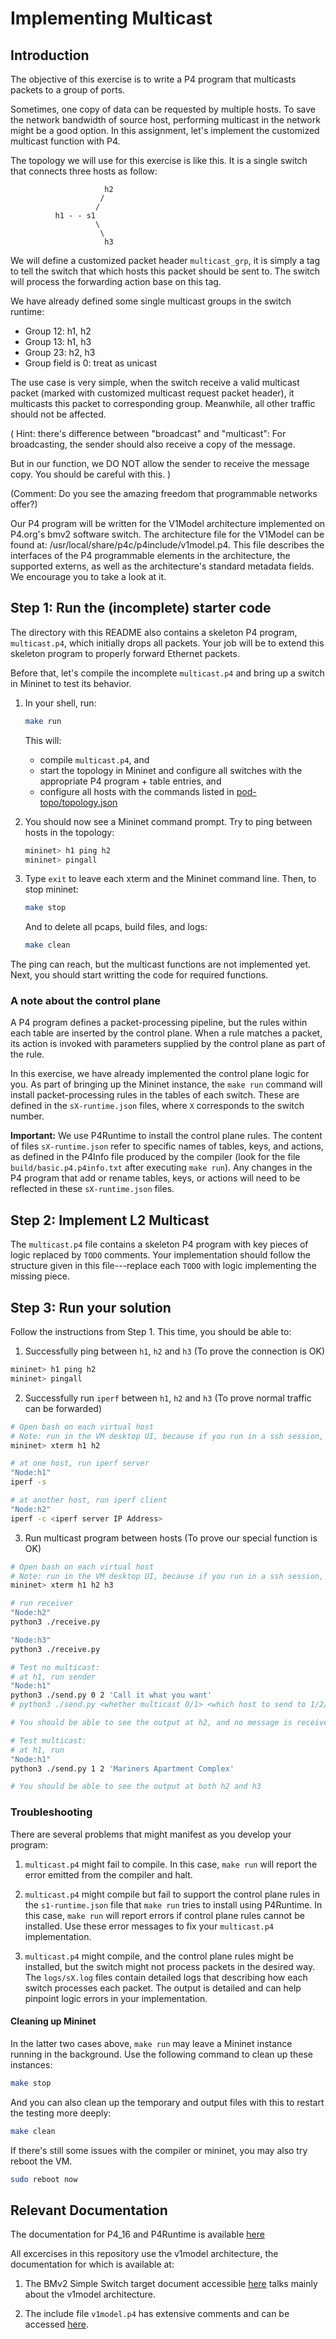 # Implementing Multicast

## Introduction

The objective of this exercise is to write a P4 program that multicasts packets to a group of ports.

Sometimes, one copy of data can be requested by multiple hosts. To save the network bandwidth of source host, performing multicast in the network might be a good option. In this assignment, let's implement the customized multicast function with P4. 

The topology we will use for this exercise is like this. It is a single switch that connects three hosts as follow:

                         h2
                        /
                       /
              h1 - - s1
                       \
                        \
                         h3

We will define a customized packet header `multicast_grp`, it is simply a tag to tell the switch that which hosts this packet should be sent to. The switch will process the forwarding action base on this tag.

We have already defined some single multicast groups in the switch runtime: 
- Group 12: h1, h2
- Group 13: h1, h3
- Group 23: h2, h3
- Group field is 0: treat as unicast

The use case is very simple, when the switch receive a valid multicast packet (marked with customized multicast request packet header), it multicasts this packet to corresponding group. Meanwhile, all other traffic should not be affected.

(
   Hint: there's difference between "broadcast" and "multicast": For broadcasting, the sender should also receive a copy of the message. 

   But in our function, we DO NOT allow the sender to receive the message copy. You should be careful with this.
)

(Comment: Do you see the amazing freedom that programmable networks offer?)

Our P4 program will be written for the V1Model architecture implemented on
P4.org's bmv2 software switch. The architecture file for the V1Model can be
found at: /usr/local/share/p4c/p4include/v1model.p4. This file describes the
interfaces of the P4 programmable elements in the architecture, the supported
externs, as well as the architecture's standard metadata fields. We encourage
you to take a look at it.

## Step 1: Run the (incomplete) starter code

The directory with this README also contains a skeleton P4 program,
`multicast.p4`, which initially drops all packets. Your job will be to extend
this skeleton program to properly forward Ethernet packets.

Before that, let's compile the incomplete `multicast.p4` and bring up a switch
in Mininet to test its behavior.

1. In your shell, run:
   ```bash
   make run
   ```
   This will:
   * compile `multicast.p4`, and
   * start the topology in Mininet and configure all switches with
   the appropriate P4 program + table entries, and
   * configure all hosts with the commands listed in
   [pod-topo/topology.json](./pod-topo/topology.json)

2. You should now see a Mininet command prompt. Try to ping between
   hosts in the topology:
   ```bash
   mininet> h1 ping h2
   mininet> pingall
   ```
3. Type `exit` to leave each xterm and the Mininet command line.
   Then, to stop mininet:
   ```bash
   make stop
   ```
   And to delete all pcaps, build files, and logs:
   ```bash
   make clean
   ```

The ping can reach, but the multicast functions are not implemented yet. Next, you should start writting the code for required functions.

### A note about the control plane

A P4 program defines a packet-processing pipeline, but the rules within each
table are inserted by the control plane. When a rule matches a packet, its
action is invoked with parameters supplied by the control plane as part of the
rule.

In this exercise, we have already implemented the control plane logic for you.
As part of bringing up the Mininet instance, the `make run` command will install
packet-processing rules in the tables of each switch. These are defined in the
`sX-runtime.json` files, where `X` corresponds to the switch number.

**Important:** We use P4Runtime to install the control plane rules. The
content of files `sX-runtime.json` refer to specific names of tables, keys, and
actions, as defined in the P4Info file produced by the compiler (look for the
file `build/basic.p4.p4info.txt` after executing `make run`). Any changes in the P4
program that add or rename tables, keys, or actions will need to be reflected in
these `sX-runtime.json` files.

## Step 2: Implement L2 Multicast

The `multicast.p4` file contains a skeleton P4 program with key pieces of logic
replaced by `TODO` comments. Your implementation should follow the structure
given in this file---replace each `TODO` with logic implementing the missing
piece.

## Step 3: Run your solution

Follow the instructions from Step 1. This time, you should be able to:

1. Successfully ping between `h1`, `h2` and `h3` (To prove the connection is OK)
```bash
mininet> h1 ping h2
mininet> pingall
```
2. Successfully run `iperf` between `h1`, `h2` and `h3` (To prove normal traffic can be forwarded)
```bash
# Open bash on each virtual host
# Note: run in the VM desktop UI, because if you run in a ssh session, there will be error of "no display".
mininet> xterm h1 h2

# at one host, run iperf server
"Node:h1"
iperf -s

# at another host, run iperf client
"Node:h2"
iperf -c <iperf server IP Address>
```
3. Run multicast program between hosts (To prove our special function is OK)
```bash
# Open bash on each virtual host
# Note: run in the VM desktop UI, because if you run in a ssh session, there will be error of "no display".
mininet> xterm h1 h2 h3

# run receiver
"Node:h2"
python3 ./receive.py

"Node:h3"
python3 ./receive.py

# Test no multicast:
# at h1, run sender
"Node:h1"
python3 ./send.py 0 2 'Call it what you want'
# python3 ./send.py <whether multicast 0/1> <which host to send to 1/2/3> <message content>

# You should be able to see the output at h2, and no message is received at h3

# Test multicast:
# at h1, run
"Node:h1"
python3 ./send.py 1 2 'Mariners Apartment Complex'

# You should be able to see the output at both h2 and h3
```

### Troubleshooting

There are several problems that might manifest as you develop your program:

1. `multicast.p4` might fail to compile. In this case, `make run` will
report the error emitted from the compiler and halt.

2. `multicast.p4` might compile but fail to support the control plane rules in
the `s1-runtime.json` file that `make run` tries to install using P4Runtime. In
this case, `make run` will report errors if control plane rules cannot be
installed. Use these error messages to fix your `multicast.p4` implementation.

3. `multicast.p4` might compile, and the control plane rules might be installed,
but the switch might not process packets in the desired way. The `logs/sX.log`
files contain detailed logs that describing how each switch processes each
packet. The output is detailed and can help pinpoint logic errors in your
implementation.

#### Cleaning up Mininet

In the latter two cases above, `make run` may leave a Mininet instance
running in the background. Use the following command to clean up
these instances:

```bash
make stop
```

And you can also clean up the temporary and output files with this to restart the testing more deeply:

```bash
make clean
```

If there's still some issues with the compiler or mininet, you may also try reboot the VM. 

```bash
sudo reboot now
```

## Relevant Documentation

The documentation for P4_16 and P4Runtime is available [here](https://p4.org/specs/)

All excercises in this repository use the v1model architecture, the documentation for which is available at:

1. The BMv2 Simple Switch target document accessible [here](https://github.com/p4lang/behavioral-model/blob/master/docs/simple_switch.md) talks mainly about the v1model architecture.

2. The include file `v1model.p4` has extensive comments and can be accessed [here](https://github.com/p4lang/p4c/blob/master/p4include/v1model.p4).